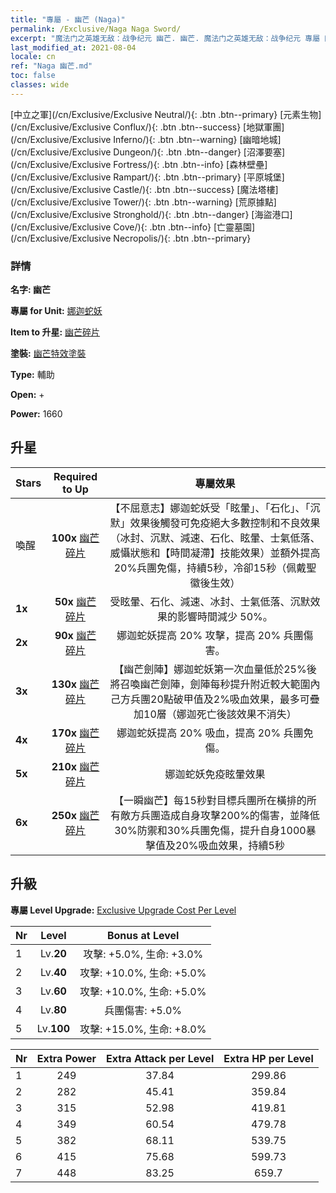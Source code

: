 ```yaml
---
title: "專屬 - 幽芒 (Naga)"
permalink: /Exclusive/Naga Naga Sword/
excerpt: "魔法门之英雄无敌：战争纪元 幽芒. 幽芒. 魔法门之英雄无敌：战争纪元 專屬 幽芒. 娜迦蛇妖 專屬."
last_modified_at: 2021-08-04
locale: cn
ref: "Naga 幽芒.md"
toc: false
classes: wide
---
```

 [中立之軍](/cn/Exclusive/Exclusive Neutral/){: .btn .btn--primary} [元素生物](/cn/Exclusive/Exclusive Conflux/){: .btn .btn--success} [地獄軍團](/cn/Exclusive/Exclusive Inferno/){: .btn .btn--warning} [幽暗地城](/cn/Exclusive/Exclusive Dungeon/){: .btn .btn--danger} [沼澤要塞](/cn/Exclusive/Exclusive Fortress/){: .btn .btn--info} [森林壁壘](/cn/Exclusive/Exclusive Rampart/){: .btn .btn--primary} [平原城堡](/cn/Exclusive/Exclusive Castle/){: .btn .btn--success} [魔法塔樓](/cn/Exclusive/Exclusive Tower/){: .btn .btn--warning} [荒原據點](/cn/Exclusive/Exclusive Stronghold/){: .btn .btn--danger} [海盜港口](/cn/Exclusive/Exclusive Cove/){: .btn .btn--info} [亡靈墓園](/cn/Exclusive/Exclusive Necropolis/){: .btn .btn--primary} 

### 詳情
 **名字: 幽芒** 

 **專屬 for Unit:** [娜迦蛇妖](/cn/units/Naga/) 

 **Item to 升星:** [幽芒碎片](/cn/Items/con_987/)

 **塗裝:** [幽芒特效塗裝](/cn/Items/con_655/)

 **Type:** 輔助

 **Open:** +

 **Power:** 1660

## 升星

  |     Stars    |  Required to Up | 專屬效果 |
  |:-------------|:---------------:|:---------------:|
  |  喚醒  | **100x** [幽芒碎片](/cn/Items/con_987/) | 【不屈意志】娜迦蛇妖受「眩暈」、「石化」、「沉默」效果後觸發可免疫絕大多數控制和不良效果（冰封、沉默、減速、石化、眩暈、士氣低落、威懾狀態和【時間凝滯】技能效果）並額外提高20%兵團免傷，持續5秒，冷卻15秒（佩戴聖徽後生效） |
  | **1x** <i class="fas fa-star"/> | **50x** [幽芒碎片](/cn/Items/con_987/) | 受眩暈、石化、減速、冰封、士氣低落、沉默效果的影響時間減少 50%。 |
  | **2x** <i class="fas fa-star"/> | **90x** [幽芒碎片](/cn/Items/con_987/) | 娜迦蛇妖提高 20% 攻擊，提高 20% 兵團傷害。 |
  | **3x** <i class="fas fa-star"/> | **130x** [幽芒碎片](/cn/Items/con_987/) | 【幽芒劍陣】娜迦蛇妖第一次血量低於25%後將召喚幽芒劍陣，劍陣每秒提升附近較大範圍內己方兵團20點破甲值及2%吸血效果，最多可疊加10層（娜迦死亡後該效果不消失） |
  | **4x** <i class="fas fa-star"/> | **170x** [幽芒碎片](/cn/Items/con_987/) | 娜迦蛇妖提高 20% 吸血，提高 20% 兵團免傷。 |
  | **5x** <i class="fas fa-star"/> | **210x** [幽芒碎片](/cn/Items/con_987/) | 娜迦蛇妖免疫眩暈效果 |
  | **6x** <i class="fas fa-star"/> | **250x** [幽芒碎片](/cn/Items/con_987/) | 【一瞬幽芒】每15秒對目標兵團所在橫排的所有敵方兵團造成自身攻擊200%的傷害，並降低30%防禦和30%兵團免傷，提升自身1000暴擊值及20%吸血效果，持續5秒 |


## 升級
 **專屬 Level Upgrade:** [Exclusive Upgrade Cost Per Level](/Exclusive/ExclusiveUpgradeCostPerLevel/)

  |  Nr  |   Level  | Bonus at Level |
  |:-----|:--------:|:--------------:|
  | 1 | Lv.**20** | 攻擊: +5.0%, 生命: +3.0% |
  | 2 | Lv.**40** | 攻擊: +10.0%, 生命: +5.0% |
  | 3 | Lv.**60** | 攻擊: +10.0%, 生命: +5.0% |
  | 4 | Lv.**80** | 兵團傷害: +5.0% |
  | 5 | Lv.**100** | 攻擊: +15.0%, 生命: +8.0% |


  |  Nr  |  Extra Power | Extra Attack per Level | Extra HP per Level |
  |:-----|:--------:|:--------:|:--------:|
  | 1 | 249 | 37.84 | 299.86 |
  | 2 | 282 | 45.41 | 359.84 |
  | 3 | 315 | 52.98 | 419.81 |
  | 4 | 349 | 60.54 | 479.78 |
  | 5 | 382 | 68.11 | 539.75 |
  | 6 | 415 | 75.68 | 599.73 |
  | 7 | 448 | 83.25 | 659.7 |


